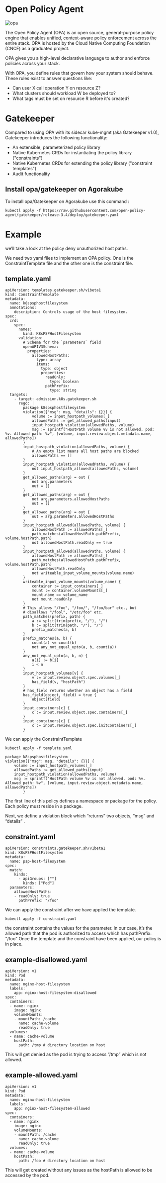 # Open Policy Agent
![opa](../images/logo-opa.png)

The Open Policy Agent (OPA) is an open source, general-purpose policy engine that enables unified, context-aware policy enforcement across the entire stack.
OPA is hosted by the Cloud Native Computing Foundation (CNCF) as a graduated project.

OPA gives you a high-level declarative language to author and enforce policies across your stack.

With OPA, you define rules that govern how your system should behave. These rules exist to answer questions like:

- Can user X call operation Y on resource Z?
- What clusters should workload W be deployed to?
- What tags must be set on resource R before it's created?

# Gatekeeper

Compared to using OPA with its sidecar kube-mgmt (aka Gatekeeper v1.0), Gatekeeper introduces the following functionality:

- An extensible, parameterized policy library
- Native Kubernetes CRDs for instantiating the policy library ("constraints")
- Native Kubernetes CRDs for extending the policy library ("constraint templates")
- Audit functionality

## Install opa/gatekeeper on Agorakube

To install opa/Gatekeeper on Agorakube use this command :

```
kubectl apply -f https://raw.githubusercontent.com/open-policy-agent/gatekeeper/release-3.4/deploy/gatekeeper.yaml

```

# Example

we’ll take a look at the policy deny unauthorized host paths.

We need two yaml files to implement an OPA policy. One is the ConstraintTemplate file and the other one is the constraint file.

## template.yaml
```
apiVersion: templates.gatekeeper.sh/v1beta1
kind: ConstraintTemplate
metadata:
  name: k8spsphostfilesystem
  annotations:
    description: Controls usage of the host filesystem.
spec:
  crd:
    spec:
      names:
        kind: K8sPSPHostFilesystem
      validation:
        # Schema for the `parameters` field
        openAPIV3Schema:
          properties:
            allowedHostPaths:
              type: array
              items:
                type: object
                properties:
                  readOnly:
                    type: boolean
                  pathPrefix:
                    type: string
  targets:
    - target: admission.k8s.gatekeeper.sh
      rego: |
        package k8spsphostfilesystem
        violation[{"msg": msg, "details": {}}] {
            volume := input_hostpath_volumes[_]
            allowedPaths := get_allowed_paths(input)
            input_hostpath_violation(allowedPaths, volume)
            msg := sprintf("HostPath volume %v is not allowed, pod: %v. Allowed path: %v", [volume, input.review.object.metadata.name, allowedPaths])
        }
        input_hostpath_violation(allowedPaths, volume) {
            # An empty list means all host paths are blocked
            allowedPaths == []
        }
        input_hostpath_violation(allowedPaths, volume) {
            not input_hostpath_allowed(allowedPaths, volume)
        }
        get_allowed_paths(arg) = out {
            not arg.parameters
            out = []
        }
        get_allowed_paths(arg) = out {
            not arg.parameters.allowedHostPaths
            out = []
        }
        get_allowed_paths(arg) = out {
            out = arg.parameters.allowedHostPaths
        }
        input_hostpath_allowed(allowedPaths, volume) {
            allowedHostPath := allowedPaths[_]
            path_matches(allowedHostPath.pathPrefix, volume.hostPath.path)
            not allowedHostPath.readOnly == true
        }
        input_hostpath_allowed(allowedPaths, volume) {
            allowedHostPath := allowedPaths[_]
            path_matches(allowedHostPath.pathPrefix, volume.hostPath.path)
            allowedHostPath.readOnly
            not writeable_input_volume_mounts(volume.name)
        }
        writeable_input_volume_mounts(volume_name) {
            container := input_containers[_]
            mount := container.volumeMounts[_]
            mount.name == volume_name
            not mount.readOnly
        }
        # This allows "/foo", "/foo/", "/foo/bar" etc., but
        # disallows "/fool", "/etc/foo" etc.
        path_matches(prefix, path) {
            a := split(trim(prefix, "/"), "/")
            b := split(trim(path, "/"), "/")
            prefix_matches(a, b)
        }
        prefix_matches(a, b) {
            count(a) <= count(b)
            not any_not_equal_upto(a, b, count(a))
        }
        any_not_equal_upto(a, b, n) {
            a[i] != b[i]
            i < n
        }
        input_hostpath_volumes[v] {
            v := input.review.object.spec.volumes[_]
            has_field(v, "hostPath")
        }
        # has_field returns whether an object has a field
        has_field(object, field) = true {
            object[field]
        }
        input_containers[c] {
            c := input.review.object.spec.containers[_]
        }
        input_containers[c] {
            c := input.review.object.spec.initContainers[_]
        }
```

We can apply the ConstraintTemplate 

```
kubectl apply -f template.yaml
```
```
package k8spsphostfilesystem
violation[{"msg": msg, "details": {}}] {
    volume := input_hostpath_volumes[_]
    allowedPaths := get_allowed_paths(input)
    input_hostpath_violation(allowedPaths, volume)
    msg := sprintf("HostPath volume %v is not allowed, pod: %v. Allowed path: %v", [volume, input.review.object.metadata.name, allowedPaths])
        }
 ```
The first line of this policy defines a namespace or package for the policy. Each policy must reside in a package.

Next, we define a violation block which “returns” two objects, “msg” and “details” .



## constraint.yaml

```
apiVersion: constraints.gatekeeper.sh/v1beta1
kind: K8sPSPHostFilesystem
metadata:
  name: psp-host-filesystem
spec:
  match:
    kinds:
      - apiGroups: [""]
        kinds: ["Pod"]
  parameters:
    allowedHostPaths:
    - readOnly: true
      pathPrefix: "/foo"
```

We can apply the constraint after we have applied the template.

```
kubectl apply -f constraint.yaml
```
the constraint contains the values for the parameter. In our case, it’s the allowed path that the pod is authorized to access which has pathPrefix: "/foo"
Once the template and the constraint have been applied, our policy is in place.

## example-disallowed.yaml
```
apiVersion: v1
kind: Pod
metadata:
  name: nginx-host-filesystem
  labels:
    app: nginx-host-filesystem-disallowed
spec:
  containers:
  - name: nginx
    image: nginx
    volumeMounts:
    - mountPath: /cache
      name: cache-volume
      readOnly: true
  volumes:
  - name: cache-volume
    hostPath:
      path: /tmp # directory location on host
```

This will get denied as the pod is trying to access “/tmp” which is not allowed.

## example-allowed.yaml

```
apiVersion: v1
kind: Pod
metadata:
  name: nginx-host-filesystem
  labels:
    app: nginx-host-filesystem-allowed
spec:
  containers:
  - name: nginx
    image: nginx
    volumeMounts:
    - mountPath: /cache
      name: cache-volume
      readOnly: true
  volumes:
  - name: cache-volume
    hostPath:
      path: /foo # directory location on host
```

This will get created without any issues as the hostPath is allowed to be accessed by the pod.

